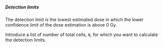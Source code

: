 ##### Detection limits

The detection limit is the lowest estimated dose in which the lower confidence limit of the dose estimation is above 0 Gy.

Introduce a list of number of total cells, `N`, for which you want to calculate the detection limits.

